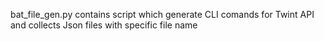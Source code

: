 bat_file_gen.py contains script which generate CLI comands for Twint API and collects Json files with specific file name